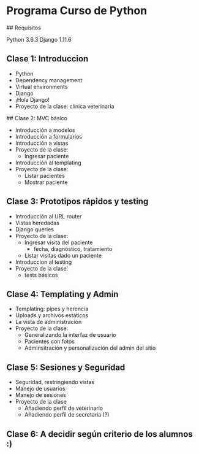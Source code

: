 # Programa Curso de Python

## Requisitos

Python 3.6.3
Django 1.11.6

## Clase 1: Introduccion

* Python
* Dependency management
* Virtual environments
* Django
* ¡Hola Django!
* Proyecto de la clase: clínica veterinaria


## Clase 2: MVC básico

* Introducción a modelos
* Introducción a formularios
* Introducción a vistas
* Proyecto de la clase:
    * Ingresar paciente
* Introducción al templating
* Proyecto de la clase:
    * Listar pacientes
    * Mostrar paciente


## Clase 3: Prototipos rápidos y testing
* Introducción al URL router
* Vistas heredadas
* Django queries
* Proyecto de la clase:
    * Ingresar visita del paciente
        * fecha, diagnóstico, tratamiento
    * Listar visitas dado un paciente
* Introduccion al testing
* Proyecto de la clase:
    * tests básicos


## Clase 4: Templating y Admin
* Templating: pipes y herencia
* Uploads y archivos estáticos
* La vista de administración
* Proyecto de la clase:
    * Generalizando la interfaz de usuario
    * Pacientes con fotos
    * Adminsitración y personalización del admin del sitio


## Clase 5: Sesiones y Seguridad
* Seguridad, restringiendo vistas
* Manejo de usuarios
* Manejo de sesiones
* Proyecto de la clase
    * Añadiendo perfil de veterinario
    * Añadiendo perfil de secretaria (?)

## Clase 6: A decidir según criterio de los alumnos :)